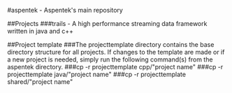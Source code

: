 #aspentek - Aspentek's main repository

##Projects
###trails - A high performance streaming data framework written in java and c++

##Project template
###The projecttemplate directory contains the base directory structure for all projects.  If changes to the template are made or if a new project is needed, simply run the following command(s) from the aspentek directory.
###cp -r projecttemplate cpp/"project name"
###cp -r projecttemplate java/"project name"
###cp -r projecttemplate shared/"project name"
